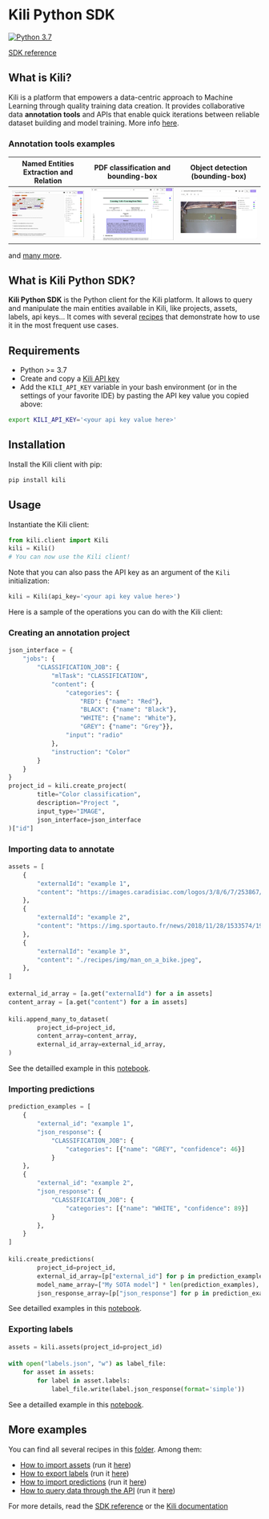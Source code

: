 # Kili Python SDK

[![Python 3.7](https://img.shields.io/badge/python-3.7-blue.svg)](https://www.python.org/downloads/release/python-370/)

[SDK reference](https://python-sdk-docs.kili-technology.com/)

## What is Kili?

Kili is a platform that empowers a data-centric approach to Machine Learning through quality training data creation. It provides collaborative data **annotation tools** and APIs that enable quick iterations between reliable dataset building and model training. More info [here](https://kili-technology.com/product/label-annotate).

### Annotation tools examples

|   Named Entities Extraction and Relation    | PDF classification and bounding-box |   Object detection (bounding-box)   |
| :-----------------------------------------: | :---------------------------------: | :---------------------------------: |
| ![](./recipes/img/relations-extraction.png) | ![](./recipes/img/pdf_classif.png)  | ![](./recipes/img/bounding-box.jpg) |

and [many more](https://docs.kili-technology.com/docs/labeling-overview).

## What is Kili Python SDK?

**Kili Python SDK** is the Python client for the Kili platform. It allows to query and manipulate the main entities available in Kili, like projects, assets, labels, api keys...
It comes with several [recipes](recipes/) that demonstrate how to use it in the most frequent use cases.

## Requirements

- Python >= 3.7
- Create and copy a [Kili API key](recipes/api_key.md)
- Add the `KILI_API_KEY` variable in your bash environment (or in the settings of your favorite IDE) by pasting the API key value you copied above:

```bash
export KILI_API_KEY='<your api key value here>'
```

## Installation

Install the Kili client with pip:

```bash
pip install kili
```

## Usage

Instantiate the Kili client:

```python
from kili.client import Kili
kili = Kili()
# You can now use the Kili client!
```

Note that you can also pass the API key as an argument of the `Kili` initialization:

```python
kili = Kili(api_key='<your api key value here>')
```

Here is a sample of the operations you can do with the Kili client:

### Creating an annotation project

```python
json_interface = {
    "jobs": {
        "CLASSIFICATION_JOB": {
            "mlTask": "CLASSIFICATION",
            "content": {
                "categories": {
                    "RED": {"name": "Red"},
                    "BLACK": {"name": "Black"},
                    "WHITE": {"name": "White"},
                    "GREY": {"name": "Grey"}},
                "input": "radio"
            },
            "instruction": "Color"
        }
    }
}
project_id = kili.create_project(
        title="Color classification",
        description="Project ",
        input_type="IMAGE",
        json_interface=json_interface
)["id"]
```

### Importing data to annotate

```python
assets = [
    {
        "externalId": "example 1",
        "content": "https://images.caradisiac.com/logos/3/8/6/7/253867/S0-tesla-enregistre-d-importantes-pertes-au-premier-trimestre-175948.jpg",
    },
    {
        "externalId": "example 2",
        "content": "https://img.sportauto.fr/news/2018/11/28/1533574/1920%7C1280%7Cc096243e5460db3e5e70c773.jpg",
    },
    {
        "externalId": "example 3",
        "content": "./recipes/img/man_on_a_bike.jpeg",
    },
]

external_id_array = [a.get("externalId") for a in assets]
content_array = [a.get("content") for a in assets]

kili.append_many_to_dataset(
        project_id=project_id,
        content_array=content_array,
        external_id_array=external_id_array,
)
```

See the detailled example in this [notebook](recipes/import_assets.ipynb).

### Importing predictions

```python
prediction_examples = [
    {
        "external_id": "example 1",
        "json_response": {
            "CLASSIFICATION_JOB": {
                "categories": [{"name": "GREY", "confidence": 46}]
            }
    },
    {
        "external_id": "example 2",
        "json_response": {
            "CLASSIFICATION_JOB": {
                "categories": [{"name": "WHITE", "confidence": 89}]
            }
        },
    }
]

kili.create_predictions(
        project_id=project_id,
        external_id_array=[p["external_id"] for p in prediction_examples],
        model_name_array=["My SOTA model"] * len(prediction_examples),
        json_response_array=[p["json_response"] for p in prediction_examples])

```

See detailled examples in this [notebook](recipes/import_predictions.ipynb).

### Exporting labels

```python
assets = kili.assets(project_id=project_id)

with open("labels.json", "w") as label_file:
    for asset in assets:
        for label in asset.labels:
            label_file.write(label.json_response(format='simple'))
```

See a detailled example in this [notebook](recipes/export_labels.ipynb).

## More examples

You can find all several recipes in this [folder](/recipes/). Among them:

- [How to import assets](recipes/import_assets.ipynb) (run it [here](https://colab.research.google.com/github/kili-technology/kili-python-sdk/blob/master/recipes/import_assets.ipynb))
- [How to export labels](recipes/export_labels.ipynb) (run it [here](https://colab.research.google.com/github/kili-technology/kili-python-sdk/blob/master/recipes/export_labels.ipynb))
- [How to import predictions](recipes/import_predictions.ipynb) (run it [here](https://colab.research.google.com/github/kili-technology/kili-python-sdk/blob/master/recipes/import_predictions.ipynb))
- [How to query data through the API](recipes/query_methods.ipynb) (run it [here](https://colab.research.google.com/github/kili-technology/kili-python-sdk/blob/master/recipes/query_methods.ipynb))

For more details, read the [SDK reference](https://python-sdk-docs.kili-technology.com) or the [Kili documentation](https://docs.kili-technology.com/docs)
